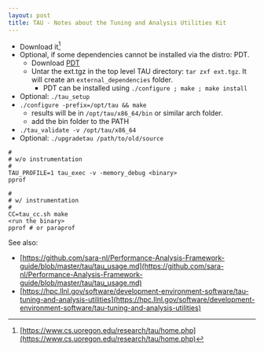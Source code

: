 ```yaml
---
layout: post
title: TAU - Notes about the Tuning and Analysis Utilities Kit 
---
```


- Download it[^1]
- Optional, if some dependencies cannot be installed via the distro: PDT. 
  - Download [PDT](http://tau.uoregon.edu/pdt.tgz)
  - Untar the ext.tgz in the top level TAU directory: ```tar zxf ext.tgz```. It will create an ```external_dependencies``` folder.
    - PDT can be installed using ```./configure ; make ; make install```
- Optional: ```./tau_setup```
- ```./configure -prefix=/opt/tau && make```
  - results will be in ```/opt/tau/x86_64/bin``` or similar arch folder.
  - add the bin folder to the PATH
- ```./tau_validate -v /opt/tau/x86_64```
- Optional: ```./upgradetau /path/to/old/source```

```
#
# w/o instrumentation
#
TAU_PROFILE=1 tau_exec -v -memory_debug <binary> 
pprof

#
# w/ instrumentation
#
CC=tau_cc.sh make
<run the binary>
pprof # or paraprof
```

See also:
- [https://github.com/sara-nl/Performance-Analysis-Framework-guide/blob/master/tau/tau_usage.md](https://github.com/sara-nl/Performance-Analysis-Framework-guide/blob/master/tau/tau_usage.md)
- [https://hpc.llnl.gov/software/development-environment-software/tau-tuning-and-analysis-utilities](https://hpc.llnl.gov/software/development-environment-software/tau-tuning-and-analysis-utilities)


[^1]: [https://www.cs.uoregon.edu/research/tau/home.php](https://www.cs.uoregon.edu/research/tau/home.php)
